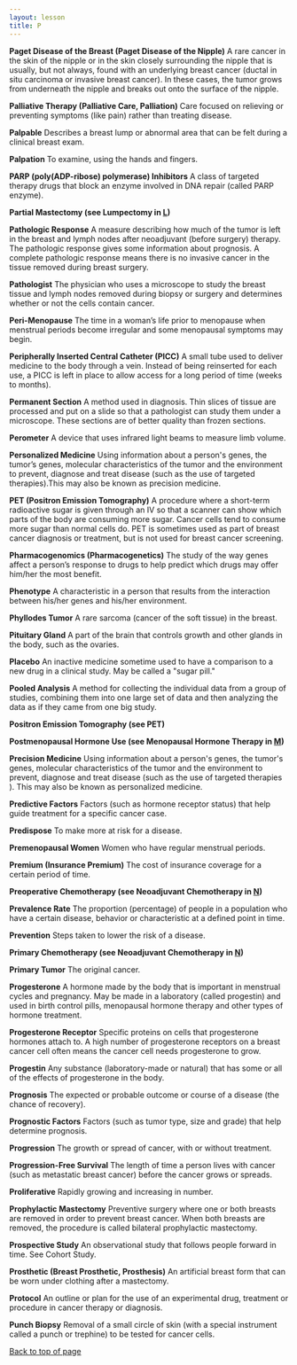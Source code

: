 ```yaml
---
layout: lesson
title: P
---
```


<a name="top"></a>

**Paget Disease of the Breast (Paget Disease of the Nipple)** 
A rare cancer in the skin of the nipple or in the skin closely surrounding the nipple that is usually, but not always, found with an underlying breast cancer (ductal in situ carcinoma or invasive breast cancer). In these cases, the tumor grows from underneath the nipple and breaks out onto the surface of the nipple.

**Palliative Therapy (Palliative Care, Palliation)** 
Care focused on relieving or preventing symptoms (like pain) rather than treating disease.

**Palpable** 
Describes a breast lump or abnormal area that can be felt during a clinical breast exam.

**Palpation** 
To examine, using the hands and fingers.

**PARP (poly(ADP-ribose) polymerase) Inhibitors** 
A class of targeted therapy drugs that block an enzyme involved in DNA repair (called PARP enzyme).

**Partial Mastectomy (see Lumpectomy in [L](/L/index.html))** 

**Pathologic Response** 
A measure describing how much of the tumor is left in the breast and lymph nodes after neoadjuvant (before surgery) therapy. The pathologic response gives some information about prognosis. A complete pathologic response means there is no invasive cancer in the tissue removed during breast surgery.

**Pathologist** 
The physician who uses a microscope to study the breast tissue and lymph nodes removed during biopsy or surgery and determines whether or not the cells contain cancer.
 
**Peri-Menopause** 
The time in a woman’s life prior to menopause when menstrual periods become irregular and some menopausal symptoms may begin.

**Peripherally Inserted Central Catheter (PICC)** 
A small tube used to deliver medicine to the body through a vein. Instead of being reinserted for each use, a PICC is left in place to allow access for a long period of time (weeks to months).

**Permanent Section** 
A method used in diagnosis. Thin slices of tissue are processed and put on a slide so that a pathologist can study them under a microscope. These sections are of better quality than frozen sections.

**Perometer** 
A device that uses infrared light beams to measure limb volume.

**Personalized Medicine** 
Using information about a person's genes, the tumor’s genes, molecular characteristics of the tumor and the environment to prevent, diagnose and treat disease (such as the use of targeted therapies).This may also be known as precision medicine.

**PET (Positron Emission Tomography)** 
A procedure where a short-term radioactive sugar is given through an IV so that a scanner can show which parts of the body are consuming more sugar. Cancer cells tend to consume more sugar than normal cells do. PET is sometimes used as part of breast cancer diagnosis or treatment, but is not used for breast cancer screening.

**Pharmacogenomics (Pharmacogenetics)** 
The study of the way genes affect a person’s response to drugs to help predict which drugs may offer him/her the most benefit.

**Phenotype** 
A characteristic in a person that results from the interaction between his/her genes and his/her environment.

**Phyllodes Tumor** 
A rare sarcoma (cancer of the soft tissue) in the breast.

**Pituitary Gland** 
A part of the brain that controls growth and other glands in the body, such as the ovaries.
 
**Placebo** 
An inactive medicine sometime used to have a comparison to a new drug in a clinical study. May be called a "sugar pill."

**Pooled Analysis** 
A method for collecting the individual data from a group of studies, combining them into one large set of data and then analyzing the data as if they came from one big study.

**Positron Emission Tomography (see PET)** 

**Postmenopausal Hormone Use (see Menopausal Hormone Therapy in [M](/M/index.html))** 

**Precision Medicine** 
Using information about a person's genes, the tumor's genes, molecular characteristics of the tumor and the environment to prevent, diagnose and treat disease (such as the use of targeted therapies ). This may also be known as personalized medicine.

**Predictive Factors** 
Factors (such as hormone receptor status) that help guide treatment for a specific cancer case.

**Predispose** 
To make more at risk for a disease.

**Premenopausal  Women** 
Women who have regular menstrual periods.

**Premium (Insurance Premium)** 
The cost of insurance coverage for a certain period of time.

**Preoperative Chemotherapy (see Neoadjuvant Chemotherapy in [N](/N/index.html))** 

**Prevalence Rate** 
The proportion (percentage) of people in a population who have a certain disease, behavior or characteristic at a defined point in time.

**Prevention** 
Steps taken to lower the risk of a disease.

**Primary Chemotherapy (see Neoadjuvant Chemotherapy in [N](/N/index.html))** 

**Primary Tumor** 
The original cancer.
 
**Progesterone** 
A hormone made by the body that is important in menstrual cycles and pregnancy. May be made in a laboratory (called progestin) and used in birth control pills, menopausal hormone therapy and other types of hormone treatment.

**Progesterone Receptor** 
Specific proteins on cells that progesterone hormones attach to. A high number of progesterone receptors on a breast cancer cell often means the cancer cell needs progesterone to grow.

**Progestin** 
Any substance (laboratory-made or natural) that has some or all of the effects of progesterone in the body.

**Prognosis** 
The expected or probable outcome or course of a disease (the chance of recovery).

**Prognostic Factors** 
Factors (such as tumor type, size and grade) that help determine prognosis.

**Progression** 
The growth or spread of cancer, with or without treatment.

**Progression-Free Survival** 
The length of time a person lives with cancer (such as metastatic breast cancer) before the cancer grows or spreads.

**Proliferative** 
Rapidly growing and increasing in number.

**Prophylactic Mastectomy** 
Preventive surgery where one or both breasts are removed in order to prevent breast cancer. When both breasts are removed, the procedure is called bilateral prophylactic mastectomy.

**Prospective Study** 
An observational study that follows people forward in time. See Cohort Study.

**Prosthetic (Breast Prosthetic, Prosthesis)** 
An artificial breast form that can be worn under clothing after a mastectomy.
 
**Protocol** 
An outline or plan for the use of an experimental drug, treatment or procedure in cancer therapy or diagnosis.

**Punch Biopsy** 
Removal of a small circle of skin (with a special instrument called a punch or trephine) to be tested for cancer cells.

<a href="#top">Back to top of page</a>
